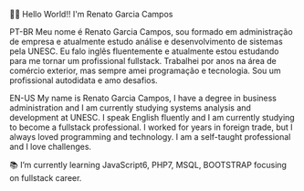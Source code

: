 👨‍💻 Hello World!! I'm Renato Garcia Campos


PT-BR
Meu nome é Renato Garcia Campos, sou formado em administração de empresa e atualmente estudo análise e desenvolvimento de sistemas pela UNESC. Eu falo inglês fluentemente e atualmente estou estudando para me tornar um profissional fullstack. Trabalhei por anos na área de comércio exterior, mas sempre amei programação e tecnologia. Sou um profissional autodidata e amo desafios.



EN-US
My name is Renato Garcia Campos, I have a degree in business administration and I am currently studying systems analysis and development at UNESC. I speak English fluently and I am currently studying to become a fullstack professional. I worked for years in foreign trade, but I always loved programming and technology. I am a self-taught professional and I love challenges.


📚 I’m currently learning JavaScript6, PHP7, MSQL, BOOTSTRAP focusing on fullstack career.
